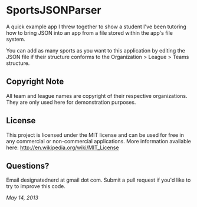 SportsJSONParser
================

A quick example app I threw together to show a student I've been tutoring how to bring JSON into an app from a file stored within the app's file system. 

You can add as many sports as you want to this application by editing the JSON file if their structure conforms to the Organization > League > Teams structure. 


Copyright Note
--------------
All team and league names are copyright of their respective organizations. They are only used here for demonstration purposes. 

License
-------
This project is licensed under the MIT license and can be used for free in any commercial or non-commercial applications. More information available here: http://en.wikipedia.org/wiki/MIT_License

Questions?
----------
Email designatednerd at gmail dot com. Submit a pull request if you'd like to try to improve this code. 

_May 14, 2013_